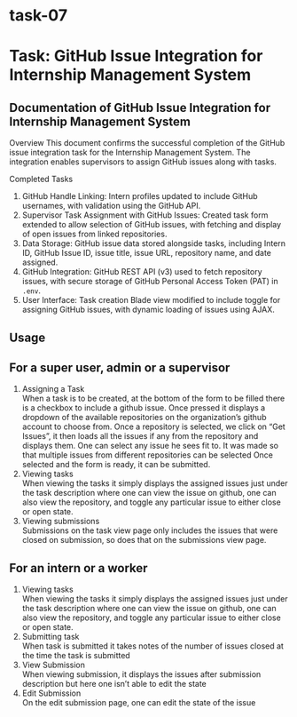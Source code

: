 # task-07
# Task: GitHub Issue Integration for Internship Management System
## Documentation of GitHub Issue Integration for Internship Management System

Overview
This document confirms the successful completion of the GitHub issue integration task for the Internship Management System. The integration enables supervisors to assign GitHub issues along with tasks.

Completed Tasks
1. GitHub Handle Linking: Intern profiles updated to include GitHub usernames, with validation using the GitHub API.
2. Supervisor Task Assignment with GitHub Issues: Created task form extended to allow selection of GitHub issues, with fetching and display of open issues from linked repositories.
3. Data Storage: GitHub issue data stored alongside tasks, including Intern ID, GitHub Issue ID, issue title, issue URL, repository name, and date assigned.
4. GitHub Integration: GitHub REST API (v3) used to fetch repository issues, with secure storage of GitHub Personal Access Token (PAT) in `.env`.
5. User Interface: Task creation Blade view modified to include toggle for assigning GitHub issues, with dynamic loading of issues using AJAX.

## Usage
## For a super user, admin or a supervisor
1. Assigning a Task\
    When a task is to be created, at the bottom of the form to be filled there is a checkbox to include a github issue. Once pressed it displays a dropdown of the available repositories on the organization’s github account to choose from.
    Once a repository is selected, we click on “Get Issues”, it then loads all the issues if any from the repository and displays them. One can select any issue he sees fit to. It was made so that multiple issues from different repositories can be selected
    Once selected and the form is ready, it can be submitted.
2. Viewing tasks\
    When viewing the tasks it simply displays the assigned issues just under the task description where one can view the issue on github, one can also view the repository, and toggle any particular issue to either close or open state.
3. Viewing submissions\
    Submissions on the task view page only includes the issues that were closed on submission, so does that on the submissions view page.
## For an intern or a worker
1. Viewing tasks\
    When viewing the tasks it simply displays the assigned issues just under the task description where one can view the issue on github, one can also view the repository, and toggle any particular issue to either close or open state.
2. Submitting task\
    When task is submitted it takes notes of the number of issues closed at the time the task is submitted
3. View Submission\
    When viewing submission, it displays the issues after submission description but here one isn’t able to edit the state
4. Edit Submission\
    On the edit submission page, one can edit the state of the issue
